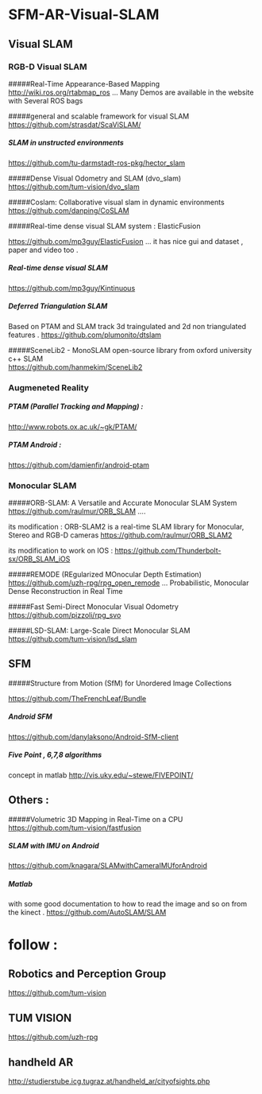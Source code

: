 # SFM-AR-Visual-SLAM

## Visual SLAM 

### RGB-D Visual SLAM

#####Real-Time Appearance-Based Mapping
http://wiki.ros.org/rtabmap_ros ...
Many Demos are available in the website with Several ROS bags

#####general and scalable framework for visual SLAM
https://github.com/strasdat/ScaViSLAM/


##### SLAM in unstructed environments
https://github.com/tu-darmstadt-ros-pkg/hector_slam

#####Dense Visual Odometry and SLAM (dvo_slam)
https://github.com/tum-vision/dvo_slam

#####Coslam: Collaborative visual slam in dynamic environments
https://github.com/danping/CoSLAM

#####Real-time dense visual SLAM system  : ElasticFusion

https://github.com/mp3guy/ElasticFusion ...
it has nice gui and dataset , paper and video too . 

##### Real-time dense visual SLAM
https://github.com/mp3guy/Kintinuous

##### Deferred Triangulation SLAM
Based on PTAM and SLAM track 3d traingulated and 2d non triangulated features . 
https://github.com/plumonito/dtslam




#####SceneLib2 - MonoSLAM open-source library
from oxford university c++ SLAM  
https://github.com/hanmekim/SceneLib2
### Augmeneted Reality

##### PTAM (Parallel Tracking and Mapping) :  
http://www.robots.ox.ac.uk/~gk/PTAM/

##### PTAM Android : 
https://github.com/damienfir/android-ptam




### Monocular SLAM
#####ORB-SLAM: A Versatile and Accurate Monocular SLAM System
https://github.com/raulmur/ORB_SLAM ....

its modification : ORB-SLAM2 is a real-time SLAM library for Monocular, Stereo and RGB-D cameras
https://github.com/raulmur/ORB_SLAM2

its modification to work on IOS : 
https://github.com/Thunderbolt-sx/ORB_SLAM_iOS

#####REMODE (REgularized MOnocular Depth Estimation)
https://github.com/uzh-rpg/rpg_open_remode ... 
Probabilistic, Monocular Dense Reconstruction in Real Time

#####Fast Semi-Direct Monocular Visual Odometry
https://github.com/pizzoli/rpg_svo


#####LSD-SLAM: Large-Scale Direct Monocular SLAM
https://github.com/tum-vision/lsd_slam


## SFM 

#####Structure from Motion (SfM) for Unordered Image Collections

https://github.com/TheFrenchLeaf/Bundle

##### Android SFM
https://github.com/danylaksono/Android-SfM-client
##### Five Point , 6,7,8 algorithms
concept in matlab 
http://vis.uky.edu/~stewe/FIVEPOINT/

## Others : 

#####Volumetric 3D Mapping in Real-Time on a CPU
https://github.com/tum-vision/fastfusion

##### SLAM with IMU on Android

https://github.com/knagara/SLAMwithCameraIMUforAndroid

##### Matlab
with some good documentation to how to read the image and so on from the kinect .
https://github.com/AutoSLAM/SLAM


# follow : 
## Robotics and Perception Group
https://github.com/tum-vision

## TUM VISION 
https://github.com/uzh-rpg
## handheld AR 
http://studierstube.icg.tugraz.at/handheld_ar/cityofsights.php

